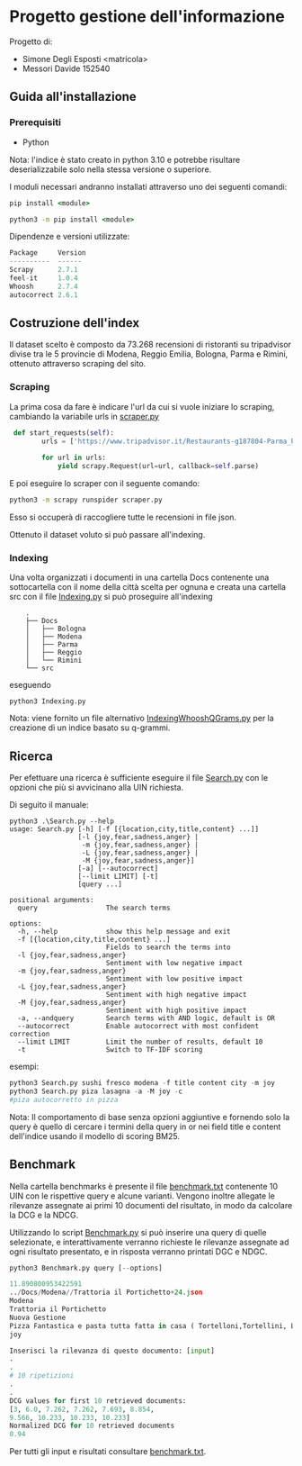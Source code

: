 # Progetto gestione dell'informazione

Progetto di:
- Simone Degli Esposti \<matricola>
- Messori Davide 152540

## Guida all'installazione

### Prerequisiti

- Python

Nota: l'indice è stato creato in python 3.10 e potrebbe risultare deserializzabile solo nella stessa versione o superiore. 

I moduli necessari andranno installati attraverso uno dei seguenti comandi:
``` cmd
pip install <module>

python3 -m pip install <module>
```
Dipendenze e versioni utilizzate:
```python
Package     Version
----------  ------
Scrapy      2.7.1
feel-it     1.0.4
Whoosh      2.7.4
autocorrect 2.6.1
```

## Costruzione dell'index

Il dataset scelto è composto da 73.268 recensioni di ristoranti su tripadvisor divise tra le 5 provincie di Modena, Reggio Emilia, Bologna, Parma e Rimini, ottenuto attraverso scraping del sito.

### Scraping
La prima cosa da fare è indicare l'url da cui si vuole iniziare lo scraping, cambiando la variabile urls in [scraper.py](./scraper.py)
``` python
 def start_requests(self):
        urls = ['https://www.tripadvisor.it/Restaurants-g187804-Parma_Province_of_Parma_Emilia_Romagna.html']
        
        for url in urls:
            yield scrapy.Request(url=url, callback=self.parse)
```

E poi eseguire lo scraper con il seguente comando:
``` bash
python3 -m scrapy runspider scraper.py
```
Esso si occuperà di raccogliere tutte le recensioni in file json.


Ottenuto il dataset voluto si può passare all'indexing.

### Indexing

Una volta organizzati i documenti in una cartella Docs contenente una sottocartella con il nome della città scelta per ognuna e creata una cartella src con il file [Indexing.py](./src/Indexing.py) si può proseguire all'indexing
```
    .
    ├── Docs
    │   ├── Bologna
    │   ├── Modena
    │   ├── Parma
    │   ├── Reggio
    │   └── Rimini
    └── src

``` 
eseguendo
```
python3 Indexing.py
```

Nota: viene fornito un file alternativo [IndexingWhooshQGrams.py](./src/IndexingWhooshQGrams.py) per la creazione di un indice basato su q-grammi.

## Ricerca

Per efettuare una ricerca è sufficiente eseguire il file [Search.py](./src/Search.py) con le opzioni che più si avvicinano alla UIN richiesta.

Di seguito il manuale:
```
python3 .\Search.py --help
usage: Search.py [-h] [-f [{location,city,title,content} ...]]
                 [-l {joy,fear,sadness,anger} |
                  -m {joy,fear,sadness,anger} |
                  -L {joy,fear,sadness,anger} |
                  -M {joy,fear,sadness,anger}] 
                 [-a] [--autocorrect]
                 [--limit LIMIT] [-t]
                 [query ...]

positional arguments:
  query                 The search terms

options:
  -h, --help            show this help message and exit
  -f [{location,city,title,content} ...]
                        Fields to search the terms into
  -l {joy,fear,sadness,anger}
                        Sentiment with low negative impact
  -m {joy,fear,sadness,anger}
                        Sentiment with low positive impact
  -L {joy,fear,sadness,anger}
                        Sentiment with high negative impact
  -M {joy,fear,sadness,anger}
                        Sentiment with high positive impact
  -a, --andquery        Search terms with AND logic, default is OR
  --autocorrect         Enable autocorrect with most confident correction
  --limit LIMIT         Limit the number of results, default 10
  -t                    Switch to TF-IDF scoring
```
esempi:
``` python
python3 Search.py sushi fresco modena -f title content city -m joy
python3 Search.py piza lasagna -a -M joy -c
#piza autocorretto in pizza
```

Nota: Il comportamento di base senza opzioni aggiuntive e fornendo solo la query è quello di cercare i termini della query in or nei field title e content dell'indice usando il modello di scoring BM25.

## Benchmark

Nella cartella benchmarks è presente il file [benchmark.txt](./benchmarks/benchmark.txt) contenente 10 UIN con le rispettive query e alcune varianti.
Vengono inoltre allegate le rilevanze assegnate ai primi 10 documenti del risultato, in modo da calcolare la DCG e la NDCG.

Utilizzando lo script [Benchmark.py](./benchmarks/Benchmark.py) si può inserire una query di quelle selezionate, e interattivamente verranno richieste le rilevanze assegnate ad ogni risultato presentato, e in risposta verranno printati DGC e NDGC.

```python
python3 Benchmark.py query [--options]

11.890800953422591
../Docs/Modena//Trattoria il Portichetto+24.json
Modena
Trattoria il Portichetto
Nuova Gestione
Pizza Fantastica e pasta tutta fatta in casa ( Tortelloni,Tortellini, Lasagne, Tagliatelle e Pappardelle ) !! Da provare
joy

Inserisci la rilevanza di questo documento: [input]
.
.
# 10 ripetizioni
.
.
DCG values for first 10 retrieved documents:
[3, 6.0, 7.262, 7.262, 7.693, 8.854, 
9.566, 10.233, 10.233, 10.233]
Normalized DCG for 10 retrieved documents
0.94
```

Per tutti gli input e risultati consultare [benchmark.txt](./benchmarks/benchmark.txt).